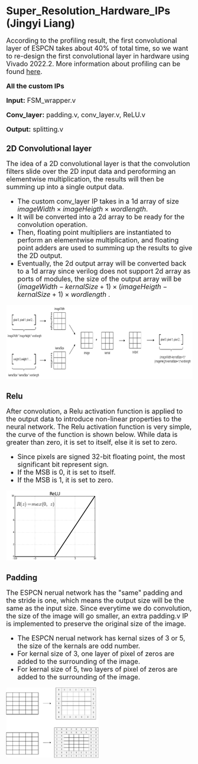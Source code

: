 # Super_Resolution_Hardware_IPs (Jingyi Liang)

<font size = 4>

According to the profiling result, the first convolutional layer of ESPCN takes about 40% of total time, so we want to re-design the first convolutional layer in hardware using Vivado 2022.2. More information about profiling can be found [here](https://github.com/Terrortorpe/FPGA-Consultancy/tree/clean/Super_Resolution_Methods). 


**All the custom IPs**
 
**Input:** FSM_wrapper.v
 
**Conv_layer:** padding.v, conv_layer.v, ReLU.v
 
**Output:** splitting.v
 

</font>


## 2D Convolutional layer

<font size = 4>
 
The idea of a 2D convolutional layer is that the convolution filters slide over the 2D input data and peroforming an elementwise multiplication, the results will then be summing up into a single output data. 

- The custom conv_layer IP takes in a 1d array of size $imageWidth\times imageHeigth\times wordlength$.
- It will be converted into a 2d array to be ready for the convolution operation.
- Then, floating point multipliers are instantiated to perform an elementwise multiplication, and floating point adders are used to summing up the results to give the 2D output. 
- Eventually, the 2d output array will be converted back to a 1d array since verilog does not support 2d array as ports of modules, the size of the output array will be $(imageWidth-kernalSize+1)\times (imageHeigth-kernalSize+1)\times wordlength$ .

</font>

<img src="conv_pic.png" width="800" height="200" /> 

## Relu

<font size = 4>

After convolution, a Relu activation function is applied to the output data to introduce non-linear properties to the neural network. The Relu activation function is very simple, the curve of the function is shown below. While data is greater than zero, it is set to itself, else it is set to zero.  

- Since pixels are signed 32-bit floating point, the most significant bit represent sign.
- If the MSB is 0, it is set to itself.
- If the MSB is 1, it is set to zero.

</font>

<img src="Relu.png" width="250" height="190" /> 

## Padding

<font size = 4>

The ESPCN nerual network has the "same" padding and the stride is one, which means the output size will be the same as the input size. Since everytime we do convolution, the size of the image will go smaller, an extra padding.v IP is implemented to preserve the original size of the image.

- The ESPCN nerual network has kernal sizes of 3 or 5, the size of the kernals are odd number.
- For kernal size of 3, one layer of pixel of zeros are added to the surrounding of the image. 
- For kernal size of 5, two layers of pixel of zeros are added to the surrounding of the image.
 
 <img src="padding_pic.png" width="250" height="190" /> 

</font>


